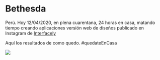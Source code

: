 # Bethesda

Perú. Hoy 12/04/2020, en plena cuarentana, 24 horas en casa, matando tiempo creando aplicaciones versión web de diseños publicado en Instagram de 
<a href="https://www.instagram.com/p/B-zfq9VgeQC/r">Interfacely</a>    

Aquí los resultados de como quedo.  #quedateEnCasa


<img src="assets/img/bethesda-web.png"/>

